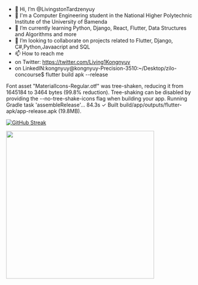 - 👋 Hi, I’m @LivingstonTardzenyuy
- 👀 I'm a Computer Engineering student in the National Higher Polytechnic Institute of the University of Bamenda
- 🌱 I’m currently learning Python, Django, React, Flutter, Data Structures and Algorithms and more
- 💞️ I’m looking to collaborate on projects related to Flutter, Django, C#,Python,Javaacript and SQL
- 📫 How to reach me 
- on Twitter: https://twitter.com/Living1Kongnyuy
- on LinkedIN:kongnyuy@kongnyuy-Precision-3510:~/Desktop/zilo-concourse$ flutter build apk --release

Font asset "MaterialIcons-Regular.otf" was tree-shaken, reducing it from 1645184 to 3464 bytes (99.8% reduction). Tree-shaking can be disabled by providing the --no-tree-shake-icons flag when building your app.
Running Gradle task 'assembleRelease'...                           84.3s
✓  Built build/app/outputs/flutter-apk/app-release.apk (19.8MB).

[![GitHub Streak](https://github-readme-streak-stats.herokuapp.com?user=LivingstonTardzenyuy&theme=gruvbox_duo&hide_border=true&date_format=j%20M%5B%20Y%5D)](https://git.io/streak-stats)

<img src="https://github-readme-stats.vercel.app/api?username=LivingstonTardzenyuy&show_icons=true&theme=gruvbox_duo" width="400">
<!---
LivingstonTardzenyuy/LivingstonTardzenyuy is a ✨ special ✨ repository because its `README.md` (this file) appears on your GitHub profile.
You can click the Preview link to take a look at your changes..
--->
